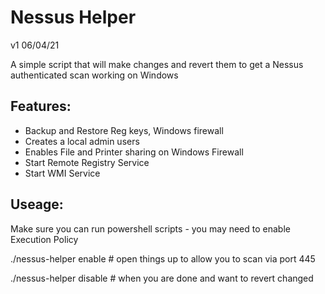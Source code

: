 Nessus Helper 
================
v1
06/04/21

A simple script that will make changes and revert them to get a Nessus authenticated scan working on Windows

Features:
----------
* Backup and Restore Reg keys, Windows firewall 
* Creates a local admin users
* Enables File and Printer sharing on Windows Firewall 
* Start Remote Registry Service 
* Start WMI Service


Useage:
-----------
Make sure you can run powershell scripts - you may need to enable Execution Policy

./nessus-helper enable      # open things up to allow you to scan via port 445

./nessus-helper disable     # when you are done and want to revert changed
